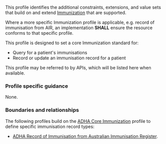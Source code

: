 This profile identifies the additional constraints, extensions, and value sets that build on and extend [Immunization](http://hl7.org/fhir/R4/immunization.html) that are supported. 

Where a more specific Immunization profile is applicable, e.g. record of immunisation from AIR, an implementation **SHALL** ensure the resource conforms to that specific profile.

This profile is designed to set a core Immunization standard for:
* Query for a patient's immunisations
* Record or update an immunisation record for a patient

This profile may be referred to by APIs, which will be listed here when available.


### Profile specific guidance
None.


### Boundaries and relationships
The following profiles build on the [ADHA Core Immunization](StructureDefinition-dh-immunization-core-1.html) profile to define specific immunisation record types:
* [ADHA Record of Immunisation from Australian Immunisation Register](StructureDefinition-dh-immunization-air-1.html).
